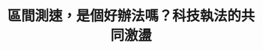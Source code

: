 ---
id: "65"
lang: zh-tw
description: 「廢除區間測速」連署案
propose_date: 2020-03-09
meeting_date: 2020-04-17
publish: "TRUE"
selected: "FALSE"
blog_selected: "FALSE"
thumbnail: https://cm.pdis.nat.gov.tw/images/post/1KkTecro27zsaJUEncYIheSozd_UBgfJ9.jpg
title: 區間測速，是個好辦法嗎？科技執法的共同激盪
introduction:
  content: 網友說要「廢除區間測速」，因為這讓車速變慢，行車駕駛變得很不順暢。但是，國外研究指出，行車速度的增加，對於事故發生率與嚴重性具有正相關。區間測速跟交通安全、行車流暢度之間的關係為何？如何精進執法？又或者有沒有其他更好的方案呢？我們和交通部、警政署在會議前盤點事實資訊，邀請各方意見的網友，一起就這項新興的「科技執法」進行交流。
  image: https://cm.pdis.nat.gov.tw/images/post/1COEOs-vVP-tMgKjnoIlywUTPwIIv3ioX.jpg
color: red
join:
  type: 提
  title: 廢除區間測速
  link: https://join.gov.tw/idea/detail/74d6a3e5-6556-480f-8fde-ada6ca472f88
  image: https://cm.pdis.nat.gov.tw/images/post/1_19QK4KU3LDGPYUtp4r1UO74nXPsg3PZ.jpg
layout: post
departments:
  - 交通部
  - 內政部
tags:
  - 交通
  - 法規
  - 科技
embed:
  agenda_book:
    links:
      - https://issuu.com/pdis.tw/docs/_______________________65_______
  mind_map:
    links:
      - https://miro.com/app/live-embed/o9J_kuQ_LLc=/?moveToViewport=-4538,-1896,5357,2435&embedAutoplay=true
  ministry_slide:
    links:
      - https://issuu.com/pdis.tw/docs/1090417_____.pptx
      - https://issuu.com/pdis.tw/docs/___________.pptx_a29476a3a236e6
  host_slide:
    links:
      - https://issuu.com/pdis.tw/docs/_63-_________________final_
  transcript:
    links:
      - https://sayit.pdis.nat.gov.tw/2020-04-17-%E9%96%8B%E6%94%BE%E6%94%BF%E5%BA%9C%E7%AC%AC65%E6%AC%A1%E5%8D%94%E4%BD%9C%E6%9C%83%E8%AD%B0
---